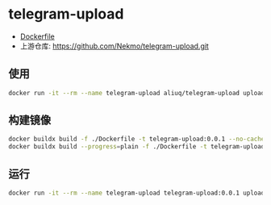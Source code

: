 # telegram-upload

+ [Dockerfile](./Dockerfile)
+ 上游仓库: <https://github.com/Nekmo/telegram-upload.git>

## 使用

```bash
docker run -it --rm --name telegram-upload aliuq/telegram-upload upload --help
```

## 构建镜像

```bash
docker buildx build -f ./Dockerfile -t telegram-upload:0.0.1 --no-cache --load .
docker buildx build --progress=plain -f ./Dockerfile -t telegram-upload:0.0.1 --no-cache --load .
```

## 运行

```bash
docker run -it --rm --name telegram-upload telegram-upload:0.0.1 upload --help
```
